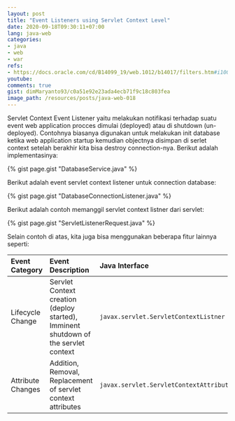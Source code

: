 ```yaml
---
layout: post
title: "Event Listeners using Servlet Context Level"
date: 2020-09-18T09:30:11+07:00
lang: java-web
categories:
- java
- web
- war
refs: 
- https://docs.oracle.com/cd/B14099_19/web.1012/b14017/filters.htm#i1000654
youtube: 
comments: true
gist: dimMaryanto93/c0a51e92e23ada4ecb71f9c18c803fea
image_path: /resources/posts/java-web-018
---
```


Servlet Context Event Listener yaitu melakukan notifikasi terhadap suatu event web application procces dimulai (deployed) atau di shutdown (un-deployed). Contohnya biasanya digunakan untuk melakukan init database ketika web application startup kemudian objectnya disimpan di serlet context setelah berakhir kita bisa destroy connection-nya. Berikut adalah implementasinya:

{% gist page.gist "DatabaseService.java" %}

Berikut adalah event servlet context listener untuk connection database:

{% gist page.gist "DatabaseConnectionListener.java" %}

Berikut adalah contoh memanggil servlet context listner dari servlet:

{% gist page.gist "ServletListenerRequest.java" %}

Selain contoh di atas, kita juga bisa menggunakan beberapa fitur lainnya seperti:

| Event Category        | Event Description | Java Interface    |
| :---                  | :---              | :---              |
| Lifecycle Change      | Servlet Context creation (deploy started), Imminent shutdown of the servlet context | `javax.servlet.ServletContextListner` |
| Attribute Changes     | Addition, Removal, Replacement of servlet context attributes |  `javax.servlet.ServletContextAttributeListener` |